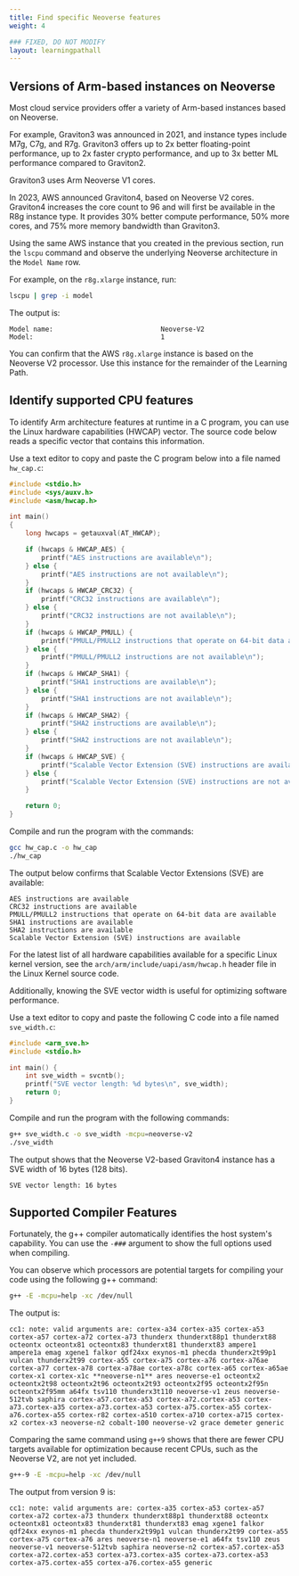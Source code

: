 ```yaml
---
title: Find specific Neoverse features
weight: 4

### FIXED, DO NOT MODIFY
layout: learningpathall
---
```


## Versions of Arm-based instances on Neoverse 

Most cloud service providers offer a variety of Arm-based instances based on Neoverse. 

For example, Graviton3 was announced in 2021, and instance types include M7g, C7g, and R7g. Graviton3 offers up to 2x better floating-point performance, up to 2x faster crypto performance, and up to 3x better ML performance compared to Graviton2. 

Graviton3 uses Arm Neoverse V1 cores. 

In 2023, AWS announced Graviton4, based on Neoverse V2 cores. Graviton4 increases the core count to 96 and will first be available in the R8g instance type. It provides 30% better compute performance, 50% more cores, and 75% more memory bandwidth than Graviton3.

Using the same AWS instance that you created in the previous section, run the `lscpu` command and observe the underlying Neoverse architecture in the `Model Name` row.

For example, on the `r8g.xlarge` instance, run:

```bash
lscpu | grep -i model
```

The output is:

```output
Model name:                           Neoverse-V2
Model:                                1
```

You can confirm that the AWS `r8g.xlarge` instance is based on the Neoverse V2 processor. Use this instance for the remainder of the Learning Path.

## Identify supported CPU features

To identify Arm architecture features at runtime in a C program, you can use the Linux hardware capabilities (HWCAP) vector. The source code below reads a specific vector that contains this information.

Use a text editor to copy and paste the C program below into a file named `hw_cap.c`:

```C
#include <stdio.h>
#include <sys/auxv.h>
#include <asm/hwcap.h>

int main()
{
    long hwcaps = getauxval(AT_HWCAP);

    if (hwcaps & HWCAP_AES) {
        printf("AES instructions are available\n");
    } else {
        printf("AES instructions are not available\n");
    }
    if (hwcaps & HWCAP_CRC32) {
        printf("CRC32 instructions are available\n");
    } else {
        printf("CRC32 instructions are not available\n");
    }
    if (hwcaps & HWCAP_PMULL) {
        printf("PMULL/PMULL2 instructions that operate on 64-bit data are available\n");
    } else {
        printf("PMULL/PMULL2 instructions are not available\n");
    }
    if (hwcaps & HWCAP_SHA1) {
        printf("SHA1 instructions are available\n");
    } else {
        printf("SHA1 instructions are not available\n");
    }
    if (hwcaps & HWCAP_SHA2) {
        printf("SHA2 instructions are available\n");
    } else {
        printf("SHA2 instructions are not available\n");
    }
    if (hwcaps & HWCAP_SVE) {
        printf("Scalable Vector Extension (SVE) instructions are available\n");
    } else {
        printf("Scalable Vector Extension (SVE) instructions are not available\n");
    }

    return 0;
}

```

Compile and run the program with the commands: 

```bash
gcc hw_cap.c -o hw_cap
./hw_cap
```

The output below confirms that Scalable Vector Extensions (SVE) are available:

```output
AES instructions are available
CRC32 instructions are available
PMULL/PMULL2 instructions that operate on 64-bit data are available
SHA1 instructions are available
SHA2 instructions are available
Scalable Vector Extension (SVE) instructions are available
```

For the latest list of all hardware capabilities available for a specific Linux kernel version, see the `arch/arm/include/uapi/asm/hwcap.h` header file in the Linux Kernel source code.

Additionally, knowing the SVE vector width is useful for optimizing software performance. 

Use a text editor to copy and paste the following C code into a file named `sve_width.c`:  

```C
#include <arm_sve.h>
#include <stdio.h>

int main() {
    int sve_width = svcntb();
    printf("SVE vector length: %d bytes\n", sve_width);
    return 0;
}
```

Compile and run the program with the following commands: 

```bash
g++ sve_width.c -o sve_width -mcpu=neoverse-v2
./sve_width
```

The output shows that the Neoverse V2-based Graviton4 instance has a SVE width of 16 bytes (128 bits).

```output
SVE vector length: 16 bytes
```

## Supported Compiler Features

Fortunately, the g++ compiler automatically identifies the host system's capability. You can use the `-###` argument to show the full options used when compiling. 

You can observe which processors are potential targets for compiling your code using the following g++ command:

```bash
g++ -E -mcpu=help -xc /dev/null
```

The output is:

```output
cc1: note: valid arguments are: cortex-a34 cortex-a35 cortex-a53 cortex-a57 cortex-a72 cortex-a73 thunderx thunderxt88p1 thunderxt88 octeontx octeontx81 octeontx83 thunderxt81 thunderxt83 ampere1 ampere1a emag xgene1 falkor qdf24xx exynos-m1 phecda thunderx2t99p1 vulcan thunderx2t99 cortex-a55 cortex-a75 cortex-a76 cortex-a76ae cortex-a77 cortex-a78 cortex-a78ae cortex-a78c cortex-a65 cortex-a65ae cortex-x1 cortex-x1c **neoverse-n1** ares neoverse-e1 octeontx2 octeontx2t98 octeontx2t96 octeontx2t93 octeontx2f95 octeontx2f95n octeontx2f95mm a64fx tsv110 thunderx3t110 neoverse-v1 zeus neoverse-512tvb saphira cortex-a57.cortex-a53 cortex-a72.cortex-a53 cortex-a73.cortex-a35 cortex-a73.cortex-a53 cortex-a75.cortex-a55 cortex-a76.cortex-a55 cortex-r82 cortex-a510 cortex-a710 cortex-a715 cortex-x2 cortex-x3 neoverse-n2 cobalt-100 neoverse-v2 grace demeter generic
```

Comparing the same command using `g++9` shows that there are fewer CPU targets available for  optimization because recent CPUs, such as the Neoverse V2, are not yet included. 

```bash
g++-9 -E -mcpu=help -xc /dev/null
```

The output from version 9 is:

```output
cc1: note: valid arguments are: cortex-a35 cortex-a53 cortex-a57 cortex-a72 cortex-a73 thunderx thunderxt88p1 thunderxt88 octeontx octeontx81 octeontx83 thunderxt81 thunderxt83 emag xgene1 falkor qdf24xx exynos-m1 phecda thunderx2t99p1 vulcan thunderx2t99 cortex-a55 cortex-a75 cortex-a76 ares neoverse-n1 neoverse-e1 a64fx tsv110 zeus neoverse-v1 neoverse-512tvb saphira neoverse-n2 cortex-a57.cortex-a53 cortex-a72.cortex-a53 cortex-a73.cortex-a35 cortex-a73.cortex-a53 cortex-a75.cortex-a55 cortex-a76.cortex-a55 generic
```

